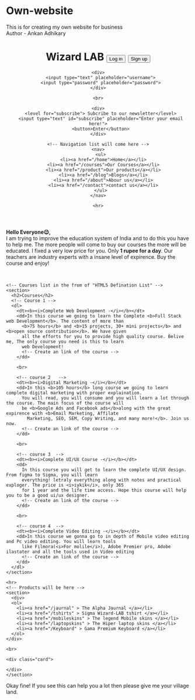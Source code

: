 # Own-website
This is for creating my own website for business
<br>
Author - Ankan Adhikary
<!DOCTYPE html>
<html lang="en">

<head>
  <meta charset="UTF-8" />
  <meta http-equiv="X-UA-Compatible" content="IE=edge" />
  <meta name="viewport" content="width=device-width, initial-scale=1.0" />
  <title>Wizard Lab</title>
  <link rel="stylesheet" href="style.css" />
</head>

<body>
  <header>
    <h1 class="heading">Wizard LAB
      <button id="login" class="heading">Log in</button>
      <button id="signup" class="heading">Sign up</button>
    </h1>

    <div>
      <input type="text" placeholder="username">
      <input type="password" placeholder="password">
    </div>

    <br>

    <div>
      <level for="subscribe"> Subcribe to our newsletter</level>
      <input type="text" id="subscribe" placeholder="Enter your email here!">
      <button>Enter</button>
    </div>

    <!-- Navigation list will come here -->
    <nav>
      <ul>
        <li><a href="/home">Home</a></li>
        <li><a href="/courses">Our Courses</a></li>
        <li><a href="/product">Our products</a></li>
        <li><a href="/blog">Blogs</a></li>
        <li><a href="/about">Abour us</a></li>
        <li><a href="/contact">contact us</a></li>
      </ul>
    </nav>

    <hr>

  </header>
  <main>
    <div>
      <p><b id="hello">Hello Everyone😉,</b> <br>I am trying to improve the education system of India and to do this you
        have to help me.
        The more people will come to buy our courses the more will be educated. I fixed a very low price for you. Only
        <b>1 rupee for a day</b>. Our teachers are industry experts with a insane level of expirence. Buy the course and
        enjoy!
      </p>
    </div>
    <br>

    <!-- Courses list in the from of "HTML5 Defination List" -->
    <section>
      <h2>Courses</h2>
      <!-- Course 1 -->
      <dl>
        <dt><b><i>Complete Web Development -</i></b></dt>
        <dd>In this course we going to learn the Complete <b>Full Stack web Development</b>. The content of more than
          <b>75 hours</b> and <b>15 projects, 30+ mini projects</b> and <b>open source contribution</b>. We have given
          all the efforts for you to provide high quality course. Belive me, The only course you need is this to learn
          web Development!
          <!-- Create an link of the course -->
        </dd>

        <br>

        <!-- course 2   -->
        <dt><b><i>Digital Marketing -</i></b></dt>
        <dd>In this <b>105 hours</b> long course we going to learn complete digital marketing with proper explaination.
          You will read, you will consume and you will learn a lot through the course. The main focus of the course will
          be <b>Google Ads and Facebook ads</b>along with the great expirence with <b>Email Marketing, Affilate
            Marketing, SEO, SEM, Copy Writing, and many more!</b>. Join us now.
          <!-- Create an link of the course -->
        </dd>

        <br>

        <!-- course 3  -->
        <dt><b><i>Complete UI/UX Course -</i></b></dt>
        <dd>
          In this course you will get to learn the complete UI/UX design. From figma to Sigma, you will learn
          everything! letraly everything along with notes and practical exploger. The price is <i>iykik</i>, only 365
          for 1 year and the life time access. Hope this course will help you to be a good ui/ux designer.
          <!-- Create an link of the course -->
        </dd>

        <br>

        <!-- course 4  -->
        <dt><b><i>Complete Video Editing -</i></b></dt>
        <dd>In this course we gonna go to in depth of Mobile video editing and Pc video editing. You will learn tools
          like Filmora(<i>For molile</i>), Adobe Premier pro, Adobe ilastater and all the tools used in Video editing
          <!-- Create an link of the course -->
        </dd>
      </dl>
    </section>

    <hr>
    <!-- Products will be here -->
    <section>
      <div>
      <ol>
        <li><a href="/jaurnal" > The Alpha Jaurnal </a></li>
        <li><a href="/tshirts" > Sigma Wizard-LAB tshirt </a></li>
        <li><a href="/mobileskins" > The legend Mobile skins </a></li>
        <li><a href="/laptopskins" > The Hiper laptop skins </a></li>
        <li><a href="/Keyboard" > Gama Premium Keyboard </a></li>
      </ol>
    </div>

    <br>
    
    <div class="card">

    </div>
    </section>
  </main>

  <footer>
    Okay fine! If you see this can help you a lot then please give me your village land.
  </footer>
</body>

</html>
